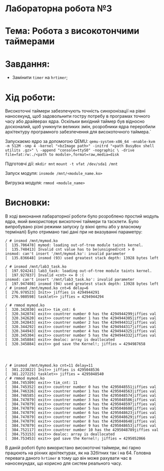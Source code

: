 
Лабораторна робота №3
====
Тема: Робота з високотончими таймерами
====
Завдання:
===
  - Замінити `timer` на `hrtimer`;
   

Хід роботи:
====

Високоточні таймери забезпечують точність синхронізації на рівні наносекунд, щоб задовольнити гостру потребу в програмах точного часу або драйверах ядра. 
Оскільки вихідний таймер був відносно досконалий, щоб уникнути великих змін, розробники ядра ​​переробили архітектуру програмного забезпечення для високоточного таймера.`

Запускаємо ядро за допомогою QEMU:
`qemu-system-x86_64 -enable-kvm -m 512M -smp 4 -kernel "<bzImage path>" -initrd "<path BusyBox shell utilits .gz>" \
                    -append "console=ttyS0" -nographic \
                    -drive file=fat:rw:./<path to module>,format=raw,media=disk`
                    
Підготовчі дії:
`mkdir mnt`
`mount -t vfat /dev/sda1 /mnt`

Запуск модуля:
`insmode /mnt/<module_name.ko>`

Вигрузка модуля:
`rmmod <module_name>`

Висновки:
===

В ході виконання лабараторної роботи було розроблено простий модуль ядра, який використовує вискоточні таймери та тасклети. Було випробувано різні режими запуску (у вікні qemu або у власному терміналі)
Було отримано такі дані при не вказуванні параметру:

```
/ # insmod /mnt/mymod.ko
[  135.706478] mymod: loading out-of-tree module taints kernel.
[  135.748413] Invalid cnt value has to be(unsigned)cnt > 0
insmod: can't insert '/mnt/mymod.ko': invalid parameter
[  135.836648] insmod (93) used greatest stack depth: 13928 bytes left

```

```
/ # insmod /mnt/lab3_task.ko
[  197.924241] lab3_task: loading out-of-tree module taints kernel.
[  197.927837] Invalid <cnt> <= 0 :(
insmod: can't insert '/mnt/lab3_task.ko': invalid parameter
[  197.947408] insmod (94) used greatest stack depth: 13928 bytes left
/ # insmod /mnt/mymod.ko cnt=6 delay=6
[  276.978523] Init>> jiffies is 4294944291
[  276.980598] tasklet>> jiffies = 4294944294

/ # rmmod mymod.ko 
[  320.342030] exit>> tim_cnt: 6
[  320.342074] exit>> countrer number 0 has the 4294944299jiffies val
[  320.342620] exit>> countrer number 1 has the 4294944305jiffies val
[  320.342843] exit>> countrer number 2 has the 4294944312jiffies val
[  320.344292] exit>> countrer number 3 has the 4294944317jiffies val
[  320.344943] exit>> countrer number 4 has the 4294944325jiffies val
[  320.345304] exit>> countrer number 5 has the 4294944332jiffies val
[  320.345884] exit>> dealoc: array is deallocated
[  320.345884] exit>> god save the Kernel!; jiffies = 4294987658




/ # insmod /mnt/mymod.ko cnt=11 delay=11
[  381.223822] Init>> jiffies is 4295048536
[  381.227225] tasklet>> jiffies = 4295048540
/ # rmmod mymod.ko 
[  384.745309] exit>> tim_cnt: 11
[  384.745352] exit>> countrer number 0 has the 4295048551jiffies val
[  384.746326] exit>> countrer number 1 has the 4295048563jiffies val
[  384.746585] exit>> countrer number 2 has the 4295048574jiffies val
[  384.747079] exit>> countrer number 3 has the 4295048586jiffies val
[  384.747079] exit>> countrer number 4 has the 4295048597jiffies val
[  384.747079] exit>> countrer number 5 has the 4295048608jiffies val
[  384.747079] exit>> countrer number 6 has the 4295048623jiffies val
[  384.747079] exit>> countrer number 7 has the 4295048629jiffies val
[  384.747079] exit>> countrer number 8 has the 4295048648jiffies val
[  384.747079] exit>> countrer number 9 has the 4295048653jiffies val
[  384.752117] exit>> countrer number 10 has the 4295048789jiffies val
[  384.753153] exit>> dealoc: array is deallocated
[  384.753453] exit>> god save the Kernel!; jiffies = 4295052066

```

В даній роботі було використано високоточні таймери, які гарно працюють на ріхних архітектурах, як на 32бітних так і на 64. 
Головна перевага даного `hrtimer` в тому що він може рахувати час в наносекундах, що корисно для систем реального часу.
